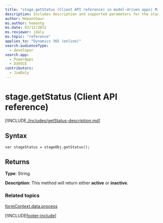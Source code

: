 ```yaml
---
title: "stage.getStatus (Client API reference) in model-driven apps| MicrosoftDocs"
description: Includes description and supported parameters for the stage.getStatus method.
author: HemantGaur
ms.author: hemantg
ms.date: 03/12/2022
ms.reviewer: jdaly
ms.topic: "reference"
applies_to: "Dynamics 365 (online)"
search.audienceType: 
  - developer
search.app: 
  - PowerApps
  - D365CE
contributors:
  - JimDaly
---
```

# stage.getStatus (Client API reference)



[!INCLUDE[./includes/getStatus-description.md](./includes/getStatus-description.md)]

## Syntax

`var stageStatus = stageObj.getStatus();`

## Returns

**Type**: String. 

**Description**: This method will return either **active** or **inactive**.

### Related topics
 
[formContext.data.process](../../formContext-data-process.md)

[!INCLUDE[footer-include](../../../../../../includes/footer-banner.md)]